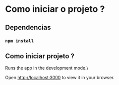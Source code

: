 # Como iniciar o projeto ?

## Dependencias
### `npm install`

## Como iniciar projeto ?

Runs the app in the development mode.\

Open [http://localhost:3000](http://localhost:3000) to view it in your browser.

